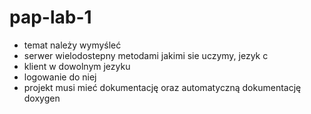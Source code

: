 pap-lab-1
=========

* temat należy wymyśleć
* serwer wielodostepny metodami jakimi sie uczymy, jezyk c
* klient w dowolnym jezyku
* logowanie do niej
* projekt musi mieć dokumentację oraz automatyczną dokumentację doxygen
